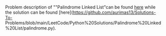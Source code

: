 Problem description of ""Palindrome Linked List"can be found [here](https://leetcode.com/problems/palindrome-linked-list/) while the solution can be found [here](https://github.com/aurimas13/Solutions-To-
Problems/blob/main/LeetCode/Python%20Solutions/Palindrome%20Linked%20List/palindrome.py).
